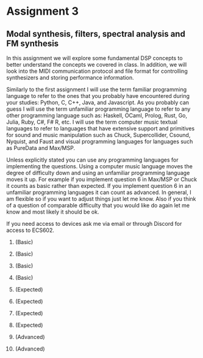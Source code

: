 # Assignment 3 

Modal synthesis, filters, spectral analysis and FM synthesis 
------------------------------------------------------------

In this assignment we will explore some fundamental DSP concepts 
to better understand the concepts we covered in class. In addition, 
we will look into the MIDI communication protocol and file format for 
controlling synthesizers and storing performance information. 

Similarly to the first assignment I will use the term familiar programming 
language to refer to the ones that you probably have encountered during your 
studies: Python, C, C++, Java, and Javascript. As you probably can guess I will use the
term unfamiliar programming language to refer to any other programming
language such as: Haskell, OCaml, Prolog, Rust, Go, Julia, Ruby, C#, F#
R, etc. I will use the term computer music textual languages to refer to languages 
that have extensive support and primitives for sound and music manipulation such as 
Chuck, Supercollider, Csound, Nyquist, and Faust and visual programming languages 
for languages such as PureData and Max/MSP. 

Unless explicitly stated you can use any programming languages for implementing 
the questions. Using a computer music language moves the degree of difficulty down and using an unfamiliar programming language moves it up. For example if you implement question 6 in Max/MSP or Chuck it counts as basic rather than expected. If you implement question 6 in an unfamiliar programming languages it can count as advanced. In general, I am flexible so if you want to adjust things just let me know. Also if you 
think of a question of comparable difficulty that you would like do again let me know and most likely 
it should be ok. 

If you need access to devices ask me via email or through Discord for 
access to ECS602. 


1. (Basic) 

2. (Basic) 

3. (Basic) 

4. (Basic) 

5. (Expected) 

6. (Expected) 

7. (Expected)

8. (Expected) 

9. (Advanced) 

10. (Advanced) 
